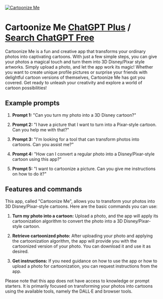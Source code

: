 
[![Cartoonize Me](https://files.oaiusercontent.com/file-3b1LVGDMQtb4l6yYeaCtHhD8?se=2123-10-19T10%3A23%3A58Z&sp=r&sv=2021-08-06&sr=b&rscc=max-age%3D31536000%2C%20immutable&rscd=attachment%3B%20filename%3Dd4d630d6-643f-4e53-ad5f-5dd1b604a52f.png&sig=ZN9rbSax4bbsKDSeHfYuoLS/gKtuCUGlueNOr2R5rTk%3D)](https://chat.openai.com/g/g-uFOmiW3fn-cartoonize-me)

# Cartoonize Me [ChatGPT Plus](https://chat.openai.com/g/g-uFOmiW3fn-cartoonize-me) / [Search ChatGPT Free](https://gptcall.net/index.html#/?search=Cartoonize%20Me)

Cartoonize Me is a fun and creative app that transforms your ordinary photos into captivating cartoons. With just a few simple steps, you can give your photos a magical touch and turn them into 3D Disney/Pixar style artworks. Simply upload a photo, and let the app work its magic! Whether you want to create unique profile pictures or surprise your friends with delightful cartoon versions of themselves, Cartoonize Me has got you covered. Get ready to unleash your creativity and explore a world of cartoon possibilities!

## Example prompts

1. **Prompt 1:** "Can you turn my photo into a 3D Disney cartoon?"

2. **Prompt 2:** "I have a picture that I want to turn into a Pixar-style cartoon. Can you help me with that?"

3. **Prompt 3:** "I'm looking for a tool that can transform photos into cartoons. Can you assist me?"

4. **Prompt 4:** "How can I convert a regular photo into a Disney/Pixar-style cartoon using this app?"

5. **Prompt 5:** "I want to cartoonize a picture. Can you give me instructions on how to do it?"

## Features and commands

This app, called "Cartoonize Me", allows you to transform your photos into 3D Disney/Pixar-style cartoons. Here are the basic commands you can use:

1. **Turn my photo into a cartoon:** Upload a photo, and the app will apply its cartoonization algorithm to convert the photo into a 3D Disney/Pixar-style cartoon.

2. **Retrieve cartoonized photo:** After uploading your photo and applying the cartoonization algorithm, the app will provide you with the cartoonized version of your photo. You can download it and use it as desired.

3. **Get instructions:** If you need guidance on how to use the app or how to upload a photo for cartoonization, you can request instructions from the app.

Please note that this app does not have access to knowledge or prompt starters. It is primarily focused on transforming your photos into cartoons using the available tools, namely the DALL·E and browser tools.


